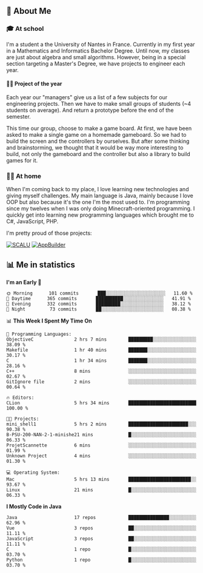 ## 👀 About Me

### 🎓 At school

I'm a student a the University of Nantes in France. Currently in my first year in a Mathematics and Informatics Bachelor Degree. Until now, my classes are just about algebra and small algorithms. However, being in a special section targeting a Master's Degree, we have projects to engineer each year. 

#### 🔧🔬 Project of the year

Each year our "managers" give us a list of a few subjects for our engineering projects. Then we have to make small groups of students (~4 students on average). And return a prototype before the end of the semester.

This time our group, choose to make a game board. At first, we have been asked to make a single game on a homemade gameboard. So we had to build the screen and the controllers by ourselves. 
But after some thinking and brainstorming, we thought that it would be way more interesting to build, not only the gameboard and the controller but also a library to build games for it.

### 👨‍💻 At home

When I'm coming back to my place, I love learning new technologies and giving myself challenges. My main language is Java, mainly because I love OOP but also because it's the one I'm the most used to. I'm programming since my twelves when I was only doing Minecraft-oriented programming.  I quickly get into learning new programming languages which brought me to C#, JavaScript, PHP. 

I'm pretty proud of those projects:

[![SCALU](https://github-readme-stats.vercel.app/api/pin?username=renardfute&repo=SCALU)](https://github.com/renardfute/scalu)
[![AppBuilder](https://github-readme-stats.vercel.app/api/pin?username=pulsedev2&repo=AppBuilder)](https://github.com/pulsedev2/AppBuilder)

## 📊 Me in statistics
<!--START_SECTION:waka-->
**I'm an Early 🐤** 

```text
🌞 Morning      101 commits       ███░░░░░░░░░░░░░░░░░░░░░░   11.60 % 
🌆 Daytime      365 commits       ██████████░░░░░░░░░░░░░░░   41.91 % 
🌃 Evening      332 commits       █████████░░░░░░░░░░░░░░░░   38.12 % 
🌙 Night         73 commits       ██░░░░░░░░░░░░░░░░░░░░░░░   08.38 % 

```


📊 **This Week I Spent My Time On** 

```text
💬 Programming Languages: 
ObjectiveC               2 hrs 7 mins        █████████░░░░░░░░░░░░░░░░   38.09 % 
Makefile                 1 hr 40 mins        ███████░░░░░░░░░░░░░░░░░░   30.17 % 
C                        1 hr 34 mins        ███████░░░░░░░░░░░░░░░░░░   28.16 % 
C++                      8 mins              ░░░░░░░░░░░░░░░░░░░░░░░░░   02.67 % 
GitIgnore file           2 mins              ░░░░░░░░░░░░░░░░░░░░░░░░░   00.64 % 

🔥 Editors: 
CLion                    5 hrs 34 mins       █████████████████████████   100.00 % 

🐱‍💻 Projects: 
mini_shell1              5 hrs 2 mins        ██████████████████████░░░   90.38 % 
B-PSU-200-NAN-2-1-minishe21 mins             █░░░░░░░░░░░░░░░░░░░░░░░░   06.33 % 
ProjetScannette          6 mins              ░░░░░░░░░░░░░░░░░░░░░░░░░   01.99 % 
Unknown Project          4 mins              ░░░░░░░░░░░░░░░░░░░░░░░░░   01.30 % 

💻 Operating System: 
Mac                      5 hrs 13 mins       ███████████████████████░░   93.67 % 
Linux                    21 mins             █░░░░░░░░░░░░░░░░░░░░░░░░   06.33 % 

```

**I Mostly Code in Java** 

```text
Java                     17 repos            ███████████████░░░░░░░░░░   62.96 % 
Vue                      3 repos             ██░░░░░░░░░░░░░░░░░░░░░░░   11.11 % 
JavaScript               3 repos             ██░░░░░░░░░░░░░░░░░░░░░░░   11.11 % 
C                        1 repo              █░░░░░░░░░░░░░░░░░░░░░░░░   03.70 % 
Python                   1 repo              █░░░░░░░░░░░░░░░░░░░░░░░░   03.70 % 

```



<!--END_SECTION:waka-->
